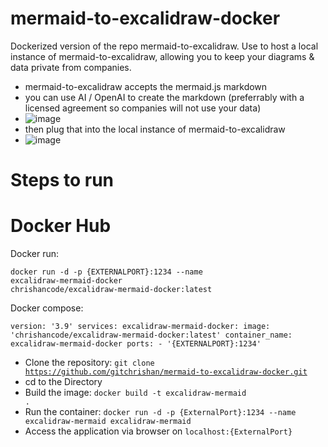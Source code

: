 # mermaid-to-excalidraw-docker
Dockerized version of the repo mermaid-to-excalidraw. Use to host a local instance of mermaid-to-excalidraw, allowing you to keep your diagrams & data private from companies.
- mermaid-to-excalidraw accepts the mermaid.js markdown
- you can use AI / OpenAI to create the markdown (preferrably with a licensed agreement so companies will not use your data)
- ![image](https://github.com/gitchrishan/mermaid-to-excalidraw-docker/assets/43588713/c5f9324f-565d-45b7-9da1-e7baa74dd153)
- then plug that into the local instance of mermaid-to-excalidraw
- ![image](https://github.com/gitchrishan/mermaid-to-excalidraw-docker/assets/43588713/d85859f1-afcd-4e93-ad87-1be65e481492)

# Steps to run
# Docker Hub
Docker run:

<code>docker run -d -p {EXTERNALPORT}:1234 --name excalidraw-mermaid-docker chrishancode/excalidraw-mermaid-docker:latest</code>

Docker compose:

<code>version: '3.9'
services:
excalidraw-mermaid-docker:
    image: 'chrishancode/excalidraw-mermaid-docker:latest'
    container_name: excalidraw-mermaid-docker
    ports:
        - '{EXTERNALPORT}:1234'
</code>

- Clone the repository: <code>git clone https://github.com/gitchrishan/mermaid-to-excalidraw-docker.git</code>
- cd to the Directory
- Build the image: <code>docker build -t excalidraw-mermaid .</code>
- Run the container: <code>docker run -d -p {ExternalPort}:1234 --name excalidraw-mermaid excalidraw-mermaid</code>
- Access the application via browser on <code>localhost:{ExternalPort}</code>
